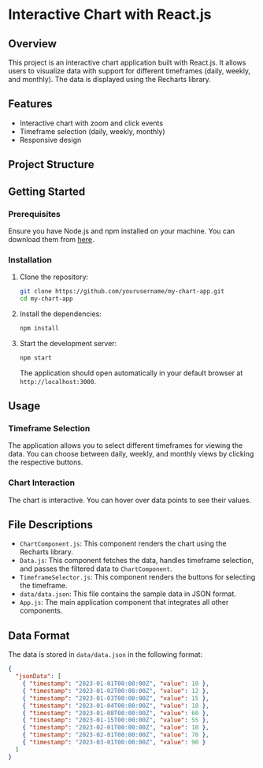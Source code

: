 # Interactive Chart with React.js

## Overview

This project is an interactive chart application built with React.js. It allows users to visualize data with support for different timeframes (daily, weekly, and monthly). The data is displayed using the Recharts library.

## Features

- Interactive chart with zoom and click events
- Timeframe selection (daily, weekly, monthly)
- Responsive design

## Project Structure

## Getting Started

### Prerequisites

Ensure you have Node.js and npm installed on your machine. You can download them from [here](https://nodejs.org/).

### Installation

1. Clone the repository:

   ```bash
   git clone https://github.com/yourusername/my-chart-app.git
   cd my-chart-app
   ```

2. Install the dependencies:

   ```bash
   npm install
   ```

3. Start the development server:

   ```bash
   npm start
   ```

   The application should open automatically in your default browser at `http://localhost:3000`.

## Usage

### Timeframe Selection

The application allows you to select different timeframes for viewing the data. You can choose between daily, weekly, and monthly views by clicking the respective buttons.

### Chart Interaction

The chart is interactive. You can hover over data points to see their values.

## File Descriptions

- `ChartComponent.js`: This component renders the chart using the Recharts library.
- `Data.js`: This component fetches the data, handles timeframe selection, and passes the filtered data to `ChartComponent`.
- `TimeframeSelector.js`: This component renders the buttons for selecting the timeframe.
- `data/data.json`: This file contains the sample data in JSON format.
- `App.js`: The main application component that integrates all other components.

## Data Format

The data is stored in `data/data.json` in the following format:

```json
{
  "jsonData": [
    { "timestamp": "2023-01-01T00:00:00Z", "value": 10 },
    { "timestamp": "2023-01-02T00:00:00Z", "value": 12 },
    { "timestamp": "2023-01-03T00:00:00Z", "value": 15 },
    { "timestamp": "2023-01-04T00:00:00Z", "value": 10 },
    { "timestamp": "2023-01-08T00:00:00Z", "value": 60 },
    { "timestamp": "2023-01-15T00:00:00Z", "value": 55 },
    { "timestamp": "2023-02-01T00:00:00Z", "value": 10 },
    { "timestamp": "2023-02-01T00:00:00Z", "value": 70 },
    { "timestamp": "2023-03-01T00:00:00Z", "value": 90 }
  ]
}
```
